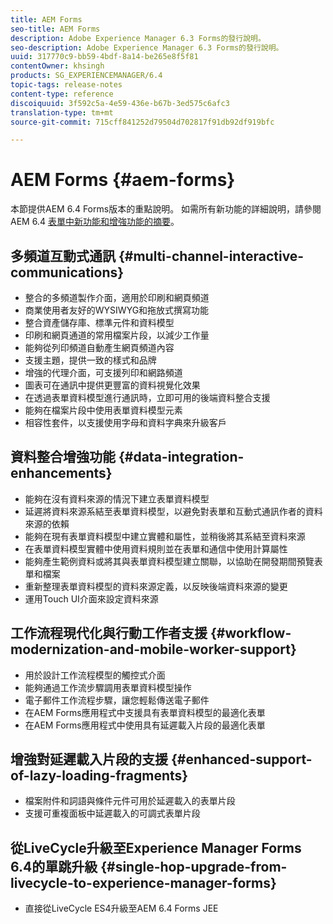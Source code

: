 ```yaml
---
title: AEM Forms
seo-title: AEM Forms
description: Adobe Experience Manager 6.3 Forms的發行說明。
seo-description: Adobe Experience Manager 6.3 Forms的發行說明。
uuid: 317770c9-bb59-4bdf-8a14-be265e8f5f81
contentOwner: khsingh
products: SG_EXPERIENCEMANAGER/6.4
topic-tags: release-notes
content-type: reference
discoiquuid: 3f592c5a-4e59-436e-b67b-3ed575c6afc3
translation-type: tm+mt
source-git-commit: 715cff841252d79504d702817f91db92df919bfc

---
```



# AEM Forms {#aem-forms}

本節提供AEM 6.4 Forms版本的重點說明。 如需所有新功能的詳細說明，請參閱AEM 6.4 [表單中新功能和增強功能的摘要](/help/forms/using/whats-new.md)。

## 多頻道互動式通訊 {#multi-channel-interactive-communications}

* 整合的多頻道製作介面，適用於印刷和網頁頻道
* 商業使用者友好的WYSIWYG和拖放式撰寫功能
* 整合資產儲存庫、標準元件和資料模型
* 印刷和網頁通道的常用檔案片段，以減少工作量
* 能夠從列印頻道自動產生網頁頻道內容
* 支援主題，提供一致的樣式和品牌
* 增強的代理介面，可支援列印和網路頻道
* 圖表可在通訊中提供更豐富的資料視覺化效果
* 在透過表單資料模型進行通訊時，立即可用的後端資料整合支援
* 能夠在檔案片段中使用表單資料模型元素
* 相容性套件，以支援使用字母和資料字典來升級客戶

## 資料整合增強功能 {#data-integration-enhancements}

* 能夠在沒有資料來源的情況下建立表單資料模型
* 延遲將資料來源系結至表單資料模型，以避免對表單和互動式通訊作者的資料來源的依賴
* 能夠在現有表單資料模型中建立實體和屬性，並稍後將其系結至資料來源
* 在表單資料模型實體中使用資料規則並在表單和通信中使用計算屬性
* 能夠產生範例資料或將其與表單資料模型建立關聯，以協助在開發期間預覽表單和檔案
* 重新整理表單資料模型的資料來源定義，以反映後端資料來源的變更
* 運用Touch UI介面來設定資料來源

## 工作流程現代化與行動工作者支援 {#workflow-modernization-and-mobile-worker-support}

* 用於設計工作流程模型的觸控式介面
* 能夠通過工作流步驟調用表單資料模型操作
* 電子郵件工作流程步驟，讓您輕鬆傳送電子郵件
* 在AEM Forms應用程式中支援具有表單資料模型的最適化表單
* 在AEM Forms應用程式中使用具有延遲載入片段的最適化表單

## 增強對延遲載入片段的支援 {#enhanced-support-of-lazy-loading-fragments}

* 檔案附件和詞語與條件元件可用於延遲載入的表單片段
* 支援可重複面板中延遲載入的可調式表單片段

## 從LiveCycle升級至Experience Manager Forms 6.4的單跳升級 {#single-hop-upgrade-from-livecycle-to-experience-manager-forms}

* 直接從LiveCycle ES4升級至AEM 6.4 Forms JEE
